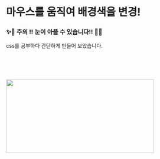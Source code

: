 # 마우스를 움직여 배경색을 변경!

### :sparkles::rotating_light: 주의 !! 눈이 아플 수 있습니다!! :rotating_light::sparkles: 

css를 공부하다 간단하게 만들어 보았습니다.

<br/>
<br/>
<br/>
<br/>

<img src="https://user-images.githubusercontent.com/78360207/177683316-7dfa333b-5ff3-426a-9c16-277eccc12a2c.gif"  width="400" height="200"/>
